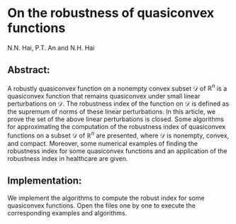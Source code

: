 # On the robustness of quasiconvex functions
N.N. Hai, P.T. An and N.H. Hai

## Abstract:
A robustly quasiconvex function on a nonempty convex subset $\mathcal{D}$ of $\mathbb{R}^n$ is a quasiconvex function that remains quasiconvex under small linear perturbations on $\mathcal{D}$. The robustness index of the function on $\mathcal{D}$ is defined as the supremum of norms of these linear perturbations. In this article, we prove the set of the above linear perturbations is closed. Some algorithms for approximating the computation of the robustness index of quasiconvex functions on a subset $\mathcal{D}$ of $\mathbb{R}^n$ are presented, where $\mathcal{D}$ is nonempty, convex, and compact. Moreover, some numerical examples of finding the robustness index for some quasiconvex functions and an application of the robustness index in healthcare are given.

## Implementation:
We implement the algorithms to compute the robust index for some quasiconvex functions.
Open the files one by one to execute the corresponding examples and algorithms.
